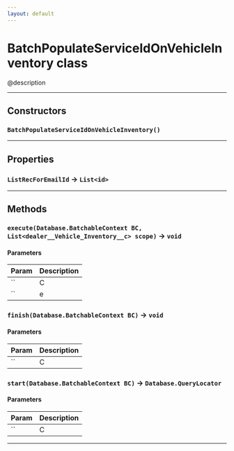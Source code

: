 ```yaml
---
layout: default
---
```

# BatchPopulateServiceIdOnVehicleInventory class

@description

---
## Constructors
### `BatchPopulateServiceIdOnVehicleInventory()`
---
## Properties

### `ListRecForEmailId` → `List<id>`

---
## Methods
### `execute(Database.BatchableContext BC, List<dealer__Vehicle_Inventory__c> scope)` → `void`
#### Parameters
|Param|Description|
|-----|-----------|
|`` | C |
|`` | e |

### `finish(Database.BatchableContext BC)` → `void`
#### Parameters
|Param|Description|
|-----|-----------|
|`` | C |

### `start(Database.BatchableContext BC)` → `Database.QueryLocator`
#### Parameters
|Param|Description|
|-----|-----------|
|`` | C |

---
